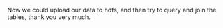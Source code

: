Now we could upload our data to hdfs, and then try to query and join the tables, thank you very much.
